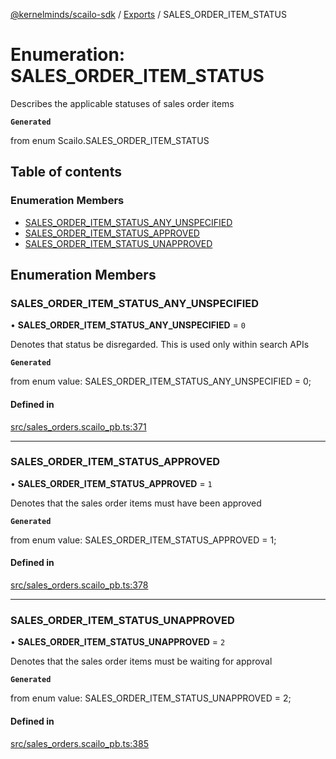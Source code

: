 [@kernelminds/scailo-sdk](../README.md) / [Exports](../modules.md) / SALES\_ORDER\_ITEM\_STATUS

# Enumeration: SALES\_ORDER\_ITEM\_STATUS

Describes the applicable statuses of sales order items

**`Generated`**

from enum Scailo.SALES_ORDER_ITEM_STATUS

## Table of contents

### Enumeration Members

- [SALES\_ORDER\_ITEM\_STATUS\_ANY\_UNSPECIFIED](SALES_ORDER_ITEM_STATUS.md#sales_order_item_status_any_unspecified)
- [SALES\_ORDER\_ITEM\_STATUS\_APPROVED](SALES_ORDER_ITEM_STATUS.md#sales_order_item_status_approved)
- [SALES\_ORDER\_ITEM\_STATUS\_UNAPPROVED](SALES_ORDER_ITEM_STATUS.md#sales_order_item_status_unapproved)

## Enumeration Members

### SALES\_ORDER\_ITEM\_STATUS\_ANY\_UNSPECIFIED

• **SALES\_ORDER\_ITEM\_STATUS\_ANY\_UNSPECIFIED** = ``0``

Denotes that status be disregarded. This is used only within search APIs

**`Generated`**

from enum value: SALES_ORDER_ITEM_STATUS_ANY_UNSPECIFIED = 0;

#### Defined in

[src/sales_orders.scailo_pb.ts:371](https://github.com/scailo/ts-sdk/blob/c10a36b57201dfa5903d4b53efa1e62aa6208936/src/sales_orders.scailo_pb.ts#L371)

___

### SALES\_ORDER\_ITEM\_STATUS\_APPROVED

• **SALES\_ORDER\_ITEM\_STATUS\_APPROVED** = ``1``

Denotes that the sales order items must have been approved

**`Generated`**

from enum value: SALES_ORDER_ITEM_STATUS_APPROVED = 1;

#### Defined in

[src/sales_orders.scailo_pb.ts:378](https://github.com/scailo/ts-sdk/blob/c10a36b57201dfa5903d4b53efa1e62aa6208936/src/sales_orders.scailo_pb.ts#L378)

___

### SALES\_ORDER\_ITEM\_STATUS\_UNAPPROVED

• **SALES\_ORDER\_ITEM\_STATUS\_UNAPPROVED** = ``2``

Denotes that the sales order items must be waiting for approval

**`Generated`**

from enum value: SALES_ORDER_ITEM_STATUS_UNAPPROVED = 2;

#### Defined in

[src/sales_orders.scailo_pb.ts:385](https://github.com/scailo/ts-sdk/blob/c10a36b57201dfa5903d4b53efa1e62aa6208936/src/sales_orders.scailo_pb.ts#L385)
